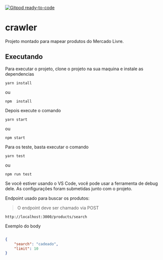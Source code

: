 [![Gitpod ready-to-code](https://img.shields.io/badge/Gitpod-ready--to--code-blue?logo=gitpod)](https://gitpod.io/#https://github.com/junior201110/crawler)

# crawler

Projeto montado para mapear produtos do Mercado Livre. 

## Executando
Para executar o projeto, clone o projeto na sua maquina e instale as dependencias 

```
yarn install 
```
ou
```
npm  install
```

Depois execute o comando 

```
yarn start
```

ou 

```
npm start
```
Para os teste, basta executar o comando

```
yarn test
```
ou
```
npm run test
```
Se você estiver usando o VS Code, você pode usar a ferramenta de debug dele. As configurações foram submetidas junto com o projeto.

Endpoint usado para buscar os produtos:

> O endpoint deve ser chamado via POST

```
http://localhost:3000/products/search
```
Exemplo do body

```json

{
    "search": "cadeado",
    "limit": 10
}

```

